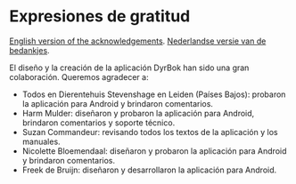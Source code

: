 # Expresiones de gratitud

[English version of the acknowledgements](/documentation/english/acknowledgements.md).
[Nederlandse versie van de bedankjes](/documentation/dutch/acknowledgements.md).

El diseño y la creación de la aplicación DyrBok han sido una gran colaboración. Queremos agradecer a:
- Todos en Dierentehuis Stevenshage en Leiden (Países Bajos): probaron la aplicación para Android y brindaron comentarios.
- Harm Mulder: diseñaron y probaron la aplicación para Android, brindaron comentarios y soporte técnico.
- Suzan Commandeur: revisando todos los textos de la aplicación y los manuales.
- Nicolette Bloemendaal: diseñaron y probaron la aplicación para Android y brindaron comentarios.
- Freek de Bruijn: diseñaron y desarrollaron la aplicación para Android.
